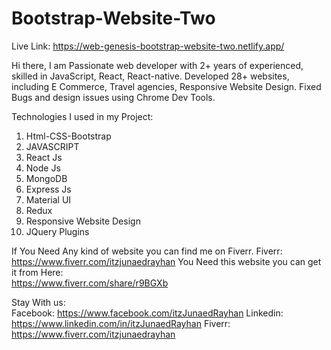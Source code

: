 # Bootstrap-Website-Two

Live Link:  https://web-genesis-bootstrap-website-two.netlify.app/

Hi there,
I am Passionate web developer with 2+ years of experienced, skilled in JavaScript, React, React-native. Developed 28+ websites, including E Commerce, Travel agencies, Responsive Website Design. Fixed Bugs and design issues using Chrome Dev Tools.

Technologies I used in my Project:
1. Html-CSS-Bootstrap
2. JAVASCRIPT
3. React Js
4. Node Js
5. MongoDB
6. Express Js
7. Material UI
8. Redux
9. Responsive Website Design
10. JQuery Plugins 

If You Need Any kind of website you can find me on Fiverr.
Fiverr: https://www.fiverr.com/itzjunaedrayhan
You Need this website you can get it from Here:  
https://www.fiverr.com/share/r9BGXb


Stay With us:  
Facebook: https://www.facebook.com/itzJunaedRayhan
Linkedin: https://www.linkedin.com/in/itzJunaedRayhan
Fiverr: https://www.fiverr.com/itzjunaedrayhan